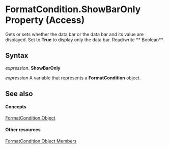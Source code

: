 
# FormatCondition.ShowBarOnly Property (Access)

Gets or sets whether the data bar or the data bar and its value are displayed. Set to  **True** to display only the data bar. Read/write ** Boolean**.


## Syntax

 _expression_. **ShowBarOnly**

 _expression_ A variable that represents a **FormatCondition** object.


## See also


#### Concepts


[FormatCondition Object](a31deaae-b32d-c45b-b3b2-113a9e62cc7a.md)
#### Other resources


[FormatCondition Object Members](98a01bf0-3d5c-5ea4-9291-97ddd24fd7a1.md)
